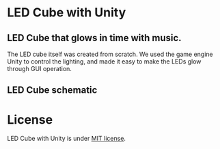 # LED Cube with Unity
## LED Cube that glows in time with music.

The LED cube itself was created from scratch. We used the game engine Unity to control the lighting, and made it easy to make the LEDs glow through GUI operation.

## LED Cube schematic

# License
LED Cube with Unity is under [MIT license](https://en.wikipedia.org/wiki/MIT_License).